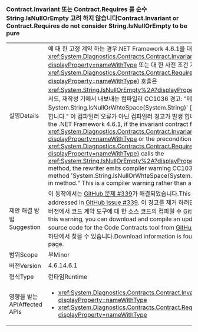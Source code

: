 ### <a name="contractinvariant-or-contractrequirestexception-do-not-consider-stringisnullorempty-to-be-pure"></a><span data-ttu-id="584bd-101">Contract.Invariant 또는 Contract.Requires<TException> 를 순수 String.IsNullOrEmpty 고려 하지 않습니다</span><span class="sxs-lookup"><span data-stu-id="584bd-101">Contract.Invariant or Contract.Requires<TException> do not consider String.IsNullOrEmpty to be pure</span></span>

|   |   |
|---|---|
|<span data-ttu-id="584bd-102">설명</span><span class="sxs-lookup"><span data-stu-id="584bd-102">Details</span></span>|<span data-ttu-id="584bd-103">에 대 한 고정 계약 하는 경우.NET Framework 4.6.1을 대상으로 하는 앱에 대 한 <xref:System.Diagnostics.Contracts.Contract.Invariant%2A?displayProperty=nameWithType> 또는 대 한 사전 조건 계약 <xref:System.Diagnostics.Contracts.Contract.Requires%2A?displayProperty=nameWithType)> 호출은 <xref:System.String.IsNullOrEmpty%2A?displayProperty=nameWithType> 메서드, 재작성 기에서 내보내는 컴파일러 CC1036 경고: &quot;메서드 호출을 감지 ' System.String.IsNullOrWhteSpace(System.String)' [순수형] 없이 메서드에서 합니다.&quot; 이 컴파일러 오류가 아닌 컴파일러 경고가 발생 합니다.</span><span class="sxs-lookup"><span data-stu-id="584bd-103">For apps that target the .NET Framework 4.6.1, if the invariant contract for <xref:System.Diagnostics.Contracts.Contract.Invariant%2A?displayProperty=nameWithType> or the precondition contract for <xref:System.Diagnostics.Contracts.Contract.Requires%2A?displayProperty=nameWithType)> calls the <xref:System.String.IsNullOrEmpty%2A?displayProperty=nameWithType> method, the rewriter emits compiler warning CC1036: &quot;Detected call to method 'System.String.IsNullOrWhteSpace(System.String)' without [Pure] in method.&quot; This is a compiler warning rather than a compiler error.</span></span>|
|<span data-ttu-id="584bd-104">제안 해결 방법</span><span class="sxs-lookup"><span data-stu-id="584bd-104">Suggestion</span></span>|<span data-ttu-id="584bd-105">이 동작에서는 [GitHub 문제 #339](https://github.com/Microsoft/CodeContracts/issues/339)가 해결되었습니다.</span><span class="sxs-lookup"><span data-stu-id="584bd-105">This behavior was addressed in [GitHub Issue #339](https://github.com/Microsoft/CodeContracts/issues/339).</span></span> <span data-ttu-id="584bd-106">이 경고를 제거 하려면 다운로드 및 업데이트 된 버전에서 코드 계약 도구에 대 한 소스 코드의 컴파일 수 [GitHub](https://github.com/Microsoft/CodeContracts/blob/master/README.md)합니다.</span><span class="sxs-lookup"><span data-stu-id="584bd-106">To eliminate this warning, you can download and compile an updated version of the source code for the Code Contracts tool from [GitHub](https://github.com/Microsoft/CodeContracts/blob/master/README.md).</span></span> <span data-ttu-id="584bd-107">다운로드 정보는 페이지 하단에서 찾을 수 있습니다.</span><span class="sxs-lookup"><span data-stu-id="584bd-107">Download information is found at the bottom of the page.</span></span>|
|<span data-ttu-id="584bd-108">범위</span><span class="sxs-lookup"><span data-stu-id="584bd-108">Scope</span></span>|<span data-ttu-id="584bd-109">부</span><span class="sxs-lookup"><span data-stu-id="584bd-109">Minor</span></span>|
|<span data-ttu-id="584bd-110">버전</span><span class="sxs-lookup"><span data-stu-id="584bd-110">Version</span></span>|<span data-ttu-id="584bd-111">4.6.1</span><span class="sxs-lookup"><span data-stu-id="584bd-111">4.6.1</span></span>|
|<span data-ttu-id="584bd-112">형식</span><span class="sxs-lookup"><span data-stu-id="584bd-112">Type</span></span>|<span data-ttu-id="584bd-113">런타임</span><span class="sxs-lookup"><span data-stu-id="584bd-113">Runtime</span></span>|
|<span data-ttu-id="584bd-114">영향을 받는 API</span><span class="sxs-lookup"><span data-stu-id="584bd-114">Affected APIs</span></span>|<ul><li><xref:System.Diagnostics.Contracts.Contract.Invariant(System.Boolean)?displayProperty=nameWithType></li><li><xref:System.Diagnostics.Contracts.Contract.Requires(System.Boolean)?displayProperty=nameWithType></li></ul>|

